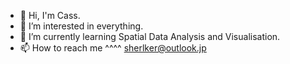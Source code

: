 - 👋 Hi, I'm Cass.
- 👀 I’m interested in everything.
- 🌱 I’m currently learning Spatial Data Analysis and Visualisation.
- 📫 How to reach me   ^^^^  sherlker@outlook.jp

<!---
sherlkk/sherlkk is a ✨ special ✨ repository because its `README.md` (this file) appears on your GitHub profile.
You can click the Preview link to take a look at your changes.
--->
